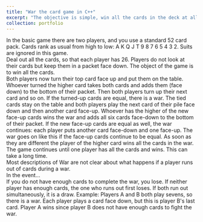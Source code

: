 ```yaml
---
title: "War the card game in C++"
excerpt: "The objective is simple, win all the cards in the deck at all costs. 1<br/><img src='/images/portfoio-War'>"
collection: portfolio
---
```


<!-- This is an item in your portfolio. It can be have images or nice text. If you name the file .md, it will be parsed as markdown. If you name the file .html, it will be parsed as HTML.  -->
In the basic game there are two players, and you use a standard 52 card pack. Cards rank as usual from high to low: A K Q J T 9 8 7 6 5 4 3 2. Suits are ignored in this game.  
Deal out all the cards, so that each player has 26. Players do not look at their cards but keep them in a packet face down. The object of the game is to win all the cards.  
Both players now turn their top card face up and put them on the table. Whoever turned the higher card takes both cards and adds them (face down) to the bottom of their packet. Then both players turn up their next card and so on.
If the turned-up cards are equal, there is a war. The tied cards stay on the table and both players play the next card of their pile face down and then another card face-up. Whoever has the higher of the new face-up cards wins the war and adds all six cards face-down to the bottom of their packet. If the new face-up cards are equal as well, the war continues: each player puts another card face-down and one face-up. The war goes on like this if the face-up cards continue to be equal. As soon as they are different the player of the higher card wins all the cards in the war.  
The game continues until one player has all the cards and wins. This can take a long time.  
Most descriptions of War are not clear about what happens if a player runs out of cards during a war.   
In the event…  
If you do not have enough cards to complete the war, you lose. If neither player has enough cards, the one who runs out first loses. If both run out simultaneously, it is a draw. Example: Players A and B both play sevens, so there is a war. Each player plays a card face down, but this is player B's last card. Player A wins since player B does not have enough cards to fight the war.
